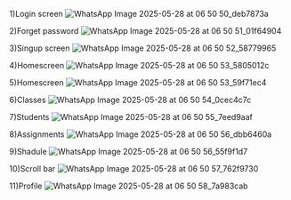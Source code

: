 1)Login screen
![WhatsApp Image 2025-05-28 at 06 50 50_deb7873a](https://github.com/user-attachments/assets/671e670d-6b16-428b-8377-905ef6f2532b)


2)Forget password
![WhatsApp Image 2025-05-28 at 06 50 51_01f64904](https://github.com/user-attachments/assets/3b046039-72d6-4fce-bdb0-0a9a3802b457)


3)Singup screen
![WhatsApp Image 2025-05-28 at 06 50 52_58779965](https://github.com/user-attachments/assets/4c74015f-7bfd-47d2-b841-1cccd52ebdf7)


4)Homescreen
![WhatsApp Image 2025-05-28 at 06 50 53_5805012c](https://github.com/user-attachments/assets/f1a9ba0e-2c63-40d0-a8a4-04facc7d43e3)


5)Homescreen
![WhatsApp Image 2025-05-28 at 06 50 53_59f71ec4](https://github.com/user-attachments/assets/86132fc3-3377-4593-ba2e-4cd48f477914)


6)Classes
![WhatsApp Image 2025-05-28 at 06 50 54_0cec4c7c](https://github.com/user-attachments/assets/205b95f5-ddc6-4214-a2d4-340e871eff3c)


7)Students
![WhatsApp Image 2025-05-28 at 06 50 55_7eed9aaf](https://github.com/user-attachments/assets/97085e8b-a70d-4d85-b784-2c11b60cfefb)


8)Assignments
![WhatsApp Image 2025-05-28 at 06 50 56_dbb6460a](https://github.com/user-attachments/assets/bb2bebea-5818-44eb-88c6-d77f3fe1fc2f)


9)Shadule
![WhatsApp Image 2025-05-28 at 06 50 56_55f9f1d7](https://github.com/user-attachments/assets/b2f3f08c-27f7-4f6c-9ef5-3e4d99085c58)


10)Scroll bar
![WhatsApp Image 2025-05-28 at 06 50 57_762f9730](https://github.com/user-attachments/assets/108631bc-2e69-4105-96ca-74b2a9d6a1d5)


11)Profile
![WhatsApp Image 2025-05-28 at 06 50 58_7a983cab](https://github.com/user-attachments/assets/c7943f99-18e3-4149-89a7-77d738dfbea4)










